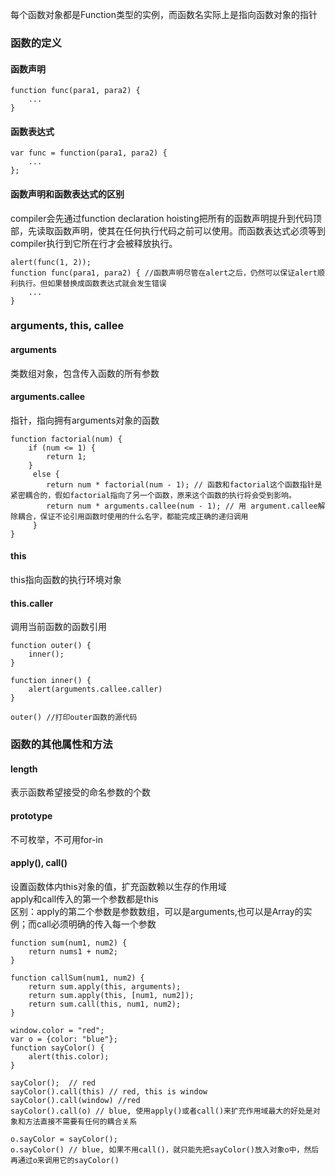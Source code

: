 每个函数对象都是Function类型的实例，而函数名实际上是指向函数对象的指针    
### 函数的定义  
#### 函数声明  
```  
function func(para1, para2) {
	...
}  
```  
#### 函数表达式  
```  
var func = function(para1, para2) {
	...
};
```   
#### 函数声明和函数表达式的区别  
compiler会先通过function declaration hoisting把所有的函数声明提升到代码顶部，先读取函数声明，使其在任何执行代码之前可以使用。而函数表达式必须等到compiler执行到它所在行才会被释放执行。     
```   
alert(func(1, 2));
function func(para1, para2) { //函数声明尽管在alert之后，仍然可以保证alert顺利执行。但如果替换成函数表达式就会发生错误 
	...
}
```   

### arguments, this, callee   
#### arguments   
类数组对象，包含传入函数的所有参数   
#### arguments.callee  
指针，指向拥有arguments对象的函数
```   
function factorial(num) {
	if (num <= 1) {
		return 1;
	}
	 else {
	 	return num * factorial(num - 1); // 函数和factorial这个函数指针是紧密耦合的，假如factorial指向了另一个函数，原来这个函数的执行将会受到影响。
	 	return num * arguments.callee(num - 1); // 用 argument.callee解除耦合，保证不论引用函数时使用的什么名字，都能完成正确的递归调用  
	 }
}
```   
#### this   
this指向函数的执行环境对象   
#### this.caller   
调用当前函数的函数引用  
```   
function outer() {
	inner();
}

function inner() {
	alert(arguments.callee.caller) 
}

outer() //打印outer函数的源代码  
```   
### 函数的其他属性和方法  
#### length  
表示函数希望接受的命名参数的个数  
#### prototype   
不可枚举，不可用for-in  
#### apply(), call()  
设置函数体内this对象的值，扩充函数赖以生存的作用域  
apply和call传入的第一个参数都是this  
区别：apply的第二个参数是参数数组，可以是arguments,也可以是Array的实例；而call必须明确的传入每一个参数   
```   
function sum(num1, num2) {
	return nums1 + num2;
}

function callSum(num1, num2) {
	return sum.apply(this, arguments);
	return sum.apply(this, [num1, num2]);
	return sum.call(this, num1, num2);
}
```   
```   
window.color = "red";
var o = {color: "blue"};
function sayColor() {
	alert(this.color);
}

sayColor();  // red
sayColor().call(this) // red, this is window
sayColor().call(window) //red
sayColor().call(o) // blue, 使用apply()或者call()来扩充作用域最大的好处是对象和方法直接不需要有任何的耦合关系   

o.sayColor = sayColor();
o.sayColor() // blue, 如果不用call()，就只能先把sayColor()放入对象o中，然后再通过o来调用它的sayColor()   
```   